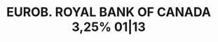 ---
layout: asset
title: EUROB. ROYAL BANK OF CANADA 3,25% 01|13                     
isin: XS0240544113
---